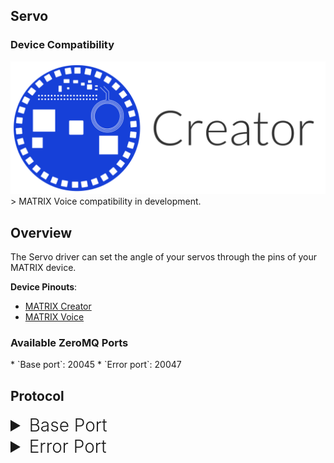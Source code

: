 <h2 style="padding-top:0">Servo</h2>

### Device Compatibility
<img class="creator-compatibility-icon" src="/img/creator-icon.svg">
> MATRIX Voice compatibility in development.

## Overview

The Servo driver can set the angle of your servos through the pins of your MATRIX device.

**Device Pinouts**:

* [MATRIX Creator](/matrix-creator/resources/pinout.md)
* [MATRIX Voice](/matrix-voice/resources/pinout.md)

<h3 style="padding-top:0">Available ZeroMQ Ports</h3>
* `Base port`: 20045
* `Error port`: 20047

## Protocol

<!-- Base PORT -->
<details>
<summary style="font-size: 1.75rem; font-weight: 300;">Base Port</summary>
This port accepts a single configuration for communicating with the Servo driver. 

* `servo` - the servo configuration that's created from a `ServoParams` message.

```language-protobuf
message DriverConfig {
  // ServoMotor service configuration
  matrix_io.malos.v1.io.ServoParams servo = 7;
}
```
View the defined message <a href="https://github.com/matrix-io/protocol-buffers/blob/master/matrix_io/malos/v1/driver.proto" target="_blank">here</a>.

`ServoParams`

* `pin` - Selects the pin you want to use on your MATRIX device. 

* `angle` - emits a signal input that represents the angle set.

```language-protobuf
// Servo handler params
message ServoParams {
  // Pin to configure
  uint32 pin = 1;

  // Servo angle
  uint32 angle = 2;
}
```
View the defined message <a href="https://github.com/matrix-io/protocol-buffers/blob/65397022e73ac98ec2b217937f133a9eefbd8f01/matrix_io/malos/v1/io.proto" target="_blank">here</a>.
</details>

<!-- Error PORT -->
<details>
<summary style="font-size: 1.75rem; font-weight: 300;">Error Port</summary>
Applications can subscribe to this port to receive driver related errors.
</details>